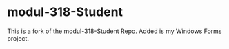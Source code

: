 # modul-318-Student

This is a fork of the modul-318-Student Repo. Added is my Windows Forms project.
